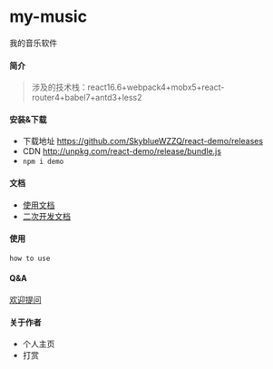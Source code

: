 # my-music

我的音乐软件
#### 简介  

>涉及的技术栈：react16.6+webpack4+mobx5+react-router4+babel7+antd3+less2  

#### 安装&下载

- 下载地址 https://github.com/SkyblueWZZQ/react-demo/releases
- CDN http://unpkg.com/react-demo/release/bundle.js
- `npm i demo`

#### 文档
- [使用文档](./doc/use/README.md)
- [二次开发文档](./doc/dev/README.md)

#### 使用  

```English
how to use
```

#### Q&A

[欢迎提问](https://github.com/SkyblueWZZQ/react-demo/issues)  

#### 关于作者

- 个人主页
- 打赏
